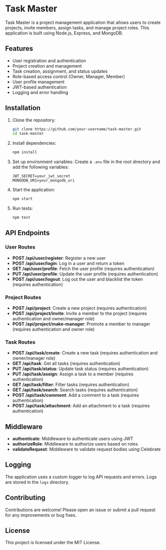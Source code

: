 # Task Master

Task Master is a project management application that allows users to create projects, invite members, assign tasks, and manage project roles. This application is built using Node.js, Express, and MongoDB.

## Features

- User registration and authentication
- Project creation and management
- Task creation, assignment, and status updates
- Role-based access control (Owner, Manager, Member)
- User profile management
- JWT-based authentication
- Logging and error handling

## Installation

1. Clone the repository:
   ```bash
   git clone https://github.com/your-username/task-master.git
   cd task-master
   ```

2. Install dependencies:
   ```bash
   npm install
   ```

3. Set up environment variables:
   Create a `.env` file in the root directory and add the following variables:
   ```env
   JWT_SECRET=your_jwt_secret
   MONGODB_URI=your_mongodb_uri
   ```

4. Start the application:
   ```bash
   npm start
   ```

5. Run tests:
   ```bash
   npm test
   ```

## API Endpoints

### User Routes

- **POST /api/user/register**: Register a new user
- **POST /api/user/login**: Log in a user and return a token
- **GET /api/user/profile**: Fetch the user profile (requires authentication)
- **PUT /api/user/profile**: Update the user profile (requires authentication)
- **POST /api/user/logout**: Log out the user and blacklist the token (requires authentication)

### Project Routes

- **POST /api/project**: Create a new project (requires authentication)
- **POST /api/project/invite**: Invite a member to the project (requires authentication and owner/manager role)
- **POST /api/project/make-manager**: Promote a member to manager (requires authentication and owner role)

### Task Routes

- **POST /api/task/create**: Create a new task (requires authentication and owner/manager role)
- **GET /api/task**: Get all tasks (requires authentication)
- **PUT /api/task/status**: Update task status (requires authentication)
- **PUT /api/task/assign**: Assign a task to a member (requires authentication)
- **GET /api/task/filter**: Filter tasks (requires authentication)
- **GET /api/task/search**: Search tasks (requires authentication)
- **POST /api/task/comment**: Add a comment to a task (requires authentication)
- **POST /api/task/attachment**: Add an attachment to a task (requires authentication)

## Middleware

- **authenticate**: Middleware to authenticate users using JWT
- **authorizeRole**: Middleware to authorize users based on roles
- **validateRequest**: Middleware to validate request bodies using Celebrate

## Logging

The application uses a custom logger to log API requests and errors. Logs are stored in the `logs` directory.

## Contributing

Contributions are welcome! Please open an issue or submit a pull request for any improvements or bug fixes.

## License

This project is licensed under the MIT License.
